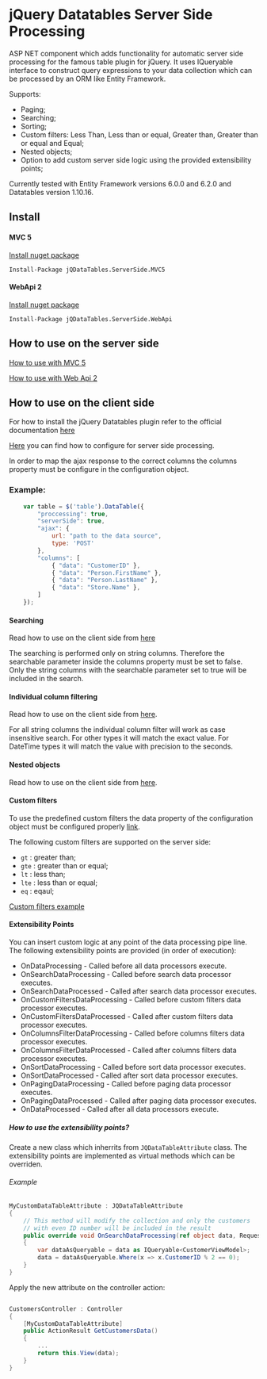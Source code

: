 # jQuery Datatables Server Side Processing
ASP NET component which adds functionality for automatic server side processing for the famous table plugin for jQuery. It uses IQueryable<T> interface to construct query expressions to your data collection which can be processed by an ORM like Entity Framework.

Supports:
- Paging;
- Searching;
- Sorting;
- Custom filters: Less Than, Less than or equal, Greater than, Greater than or equal and Equal;
- Nested objects;
- Option to add custom server side logic using the provided extensibility points;

Currently tested with Entity Framework versions 6.0.0 and 6.2.0 and Datatables version 1.10.16.

## Install

#### MVC 5
[Install nuget package](https://www.nuget.org/packages/jQDataTables.ServerSide.MVC5/)

`Install-Package jQDataTables.ServerSide.MVC5`

#### WebApi 2
[Install nuget package](https://www.nuget.org/packages/jQDataTables.ServerSide.WebApi/)

`Install-Package jQDataTables.ServerSide.WebApi`


## How to use on the server side

[How to use with MVC 5](/resources/documentation/README.Mvc.md)

[How to use with Web Api 2](/resources/documentation/README.WebAPI2.md)

## How to use on the client side
For how to install the jQuery Datatables plugin refer to the official documentation [here](https://datatables.net/manual/installation) 

[Here](https://datatables.net/examples/data_sources/server_side.html) you can find how to configure for server side processing.

In order to map the ajax response to the correct columns the columns property must be configure in the configuration object.
### Example:
```js
    var table = $('table').DataTable({
        "proccessing": true,
        "serverSide": true,
        "ajax": {
            url: "path to the data source",
            type: 'POST'
        },
        "columns": [
            { "data": "CustomerID" },
            { "data": "Person.FirstName" },
            { "data": "Person.LastName" },
            { "data": "Store.Name" },
        ]
    });
```

#### Searching
Read how to use on the client side from [here](https://datatables.net/reference/option/searching)

The searching is performed only on string columns. Therefore the searchable parameter inside the columns property must be set to false. Only the string columns with the searchable parameter set to true will be included in the search.

#### Individual column filtering
Read how to use on the client side from [here](https://datatables.net/examples/api/multi_filter.html).

For all string columns the individual column filter will work as case insensitive search. For other types it will match the exact value. For DateTime types it will match the value with precision to the seconds.

#### Nested objects
Read how to use on the client side from [here](https://datatables.net/examples/ajax/deep.html).

#### Custom filters
To use the predefined custom filters the data property of the configuration object must be configured properly [link](https://datatables.net/reference/option/ajax.data).

The following custom filters are supported on the server side:
- `gt` : greater than;
- `gte` : greater than or equal;
- `lt` : less than;
- `lte` : less than or equal;
- `eq` : eqaul;

[Custom filters example](/resources/documentation/example-custom-filters.md)

#### Extensibility Points
You can insert custom logic at any point of the data processing pipe line. The following extensibility points are provided (in order of execution):
- OnDataProcessing - Called before all data processors execute.
- OnSearchDataProcessing - Called before search data processor executes.
- OnSearchDataProcessed - Called after search data processor executes.
- OnCustomFiltersDataProcessing - Called before custom filters data processor executes.
- OnCustomFiltersDataProcessed - Called after custom filters data processor executes.
- OnColumnsFilterDataProcessing - Called before columns filters data processor executes.
- OnColumnsFilterDataProcessed - Called after columns filters data processor executes.
- OnSortDataProcessing - Called before sort data processor executes.
- OnSortDataProcessed - Called after sort data processor executes.
- OnPagingDataProcessing - Called before paging data processor executes.
- OnPagingDataProcessed - Called after paging data processor executes.
- OnDataProcessed - Called after all data processors execute.

##### How to use the extensibility points?
Create a new class which inherrits from `JQDataTableAttribute` class. The extensibility points are implemented as virtual methods which can be overriden.
###### Example
```cs
MyCustomDataTableAttribute : JQDataTableAttribute
{
    // This method will modify the collection and only the customers 
    // with even ID number will be included in the result
    public override void OnSearchDataProcessing(ref object data, RequestInfoModel requestInfoModel)
    {
        var dataAsQueryable = data as IQueryable<CustomerViewModel>;
        data = dataAsQueryable.Where(x => x.CustomerID % 2 == 0);
    }
}
```

Apply the new attribute on the controller action:
```cs

CustomersController : Controller
{
    [MyCustomDataTableAttribute]
    public ActionResult GetCustomersData()
    {
        ...
        return this.View(data);
    }
}
```